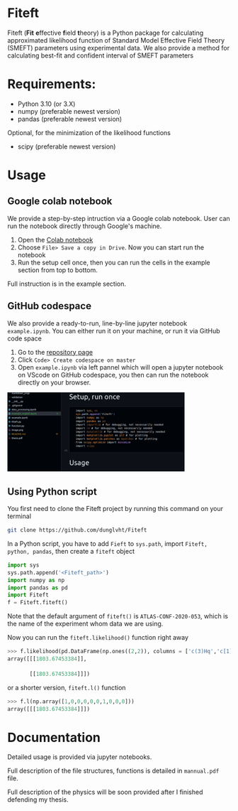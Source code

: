 # Fiteft

Fiteft (**Fit** **e**ffective **f**ield **t**heory) is a Python package for calculating approximated likelihood function of Standard Model Effective Field Theory (SMEFT) parameters using experimental data. We also provide a method for calculating best-fit and confident interval of SMEFT parameters  

# Requirements:

* Python 3.10 (or 3.X)
* numpy (preferable newest version)
* pandas (preferable newest version)

Optional, for the minimization of the likelihood functions

* scipy (preferable newest version)

# Usage
## Google colab notebook
We provide a step-by-step intruction via a Google colab notebook. User can run the notebook directly through Google's machine.
1. Open the [Colab notebook](https://colab.research.google.com/drive/1GKJ92X3dtJ62XcHKzWMmIFQuWOvYV0oG?usp=sharing)
2. Choose `File> Save a copy in Drive`. Now you can start run the notebook
3. Run the setup cell once, then you can run the cells in the example section from top to bottom.

Full instruction is in the example section.

## GitHub codespace
We also provide a ready-to-run, line-by-line jupyter notebook `example.ipynb`. You can either run it on your machine, or run it via GitHub code space
1. Go to the [repository page](https://github.com/dunglvht/Fiteft)
2. Click `Code> Create codespace on master`
3. Open `example.ipynb` via left pannel which will open a jupyter notebook on VScode on GitHub codespace, you then can run the notebook directly on your browser.

<img src="markdown_pngs/codespace.png" alt="drawing" width="400"/>

## Using Python script
You first need to clone the Fiteft project by running this command on your terminal

```bash
git clone https://github.com/dunglvht/Fiteft
```

In a Python script, you have to add `Fieft` to `sys.path`, import `Fiteft, python, pandas`, then create a `fiteft` object
```python
import sys
sys.path.append('<Fiteft_path>')
import numpy as np
import pandas as pd
import Fiteft
f = Fiteft.fiteft()
```
Note that the default argument of `fiteft()` is `ATLAS-CONF-2020-053`, which is the name of the experiment whom data we are using.

Now you can run the `fiteft.likelihood()` function right away
```python
>>> f.likelihood(pd.DataFrame(np.ones((2,2)), columns = ['c(3)Hq','c[1]Hl(3)-ll0']))
array([[[1803.67453384]],

       [[1803.67453384]]])
``` 
or a shorter version, `fiteft.l()` function
```python
>>> f.l(np.array([1,0,0,0,0,0,1,0,0,0]))
array([[[1803.67453384]]])
```
# Documentation

Detailed usage is provided via jupyter notebooks. 

Full description of the file structures, functions is detailed in `mannual.pdf` file.

Full description of the physics will be soon provided after I finished defending my thesis.

# 